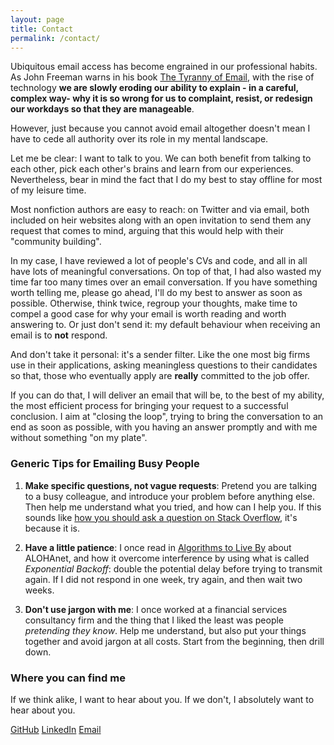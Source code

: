 ```yaml
---
layout: page
title: Contact
permalink: /contact/
---
```


Ubiquitous email access has become engrained in our professional habits. As John Freeman warns in his book [The Tyranny of Email](https://amazon.com), with the rise of technology **we are slowly eroding our ability to explain - in a careful, complex way- why it is so wrong for us to complaint, resist, or redesign our workdays so that they are manageable**.

However, just because you cannot avoid email altogether doesn't mean I have to cede all authority over its role in my mental landscape.

Let me be clear: I want to talk to you. We can both benefit from talking to each other, pick each other's brains and learn from our experiences. Nevertheless, bear in mind the fact that I do my best to stay offline for most of my leisure time.

Most nonfiction authors are easy to reach: on Twitter and via email, both included on heir websites along with an open invitation to send them any request that comes to mind, arguing that this would help with their "community building".

In my case, I have reviewed a lot of people's CVs and code, and all in all have lots of meaningful conversations. On top of that, I had also wasted my time far too many times over an email conversation. If you have something worth telling me, please go ahead, I'll do my best to answer as soon as possible. Otherwise, think twice, regroup your thoughts, make time to compel a good case for why your email is worth reading and worth answering to. Or just don't send it: my default behaviour when receiving an email is to __not__ respond.

And don't take it personal: it's a sender filter. Like the one most big firms use in their applications, asking meaningless questions to their candidates so that, those who eventually apply are **really** committed to the job offer.

If you can do that, I will deliver an email that will be, to the best of my ability, the most efficient process for bringing your request to a successful conclusion. I aim at "closing the loop", trying to bring the conversation to an end as soon as possible, with you having an answer promptly and with me without something "on my plate".

### Generic Tips for Emailing Busy People

1. __Make specific questions, not vague requests__: Pretend you are talking to a busy colleague, and introduce your problem before anything else. Then help me understand what you tried, and how can I help you. If this sounds like [how you should ask a question on Stack Overflow](https://stackoverflow.com/help/how-to-ask), it's because it is.

2. __Have a little patience__: I once read in [Algorithms to Live By](https://www.amazon.com/Algorithms-Live-Computer-Science-Decisions/dp/1627790365) about ALOHAnet, and how it overcome interference by using what is called _Exponential Backoff_: double the potential delay before trying to transmit again. If I did not respond in one week, try again, and then wait two weeks.

3. __Don't use jargon with me__: I once worked at a financial services consultancy firm and the thing that I liked the least was people _pretending they know_. Help me understand, but also put your things together and avoid jargon at all costs. Start from the beginning, then drill down.

### Where you can find me
If we think alike, I want to hear about you. If we don't, I absolutely want to hear about you.

[GitHub](https://github.com/ohduran)  [LinkedIn](https://www.linkedin.com/in/alvaroduranbarata/)  [Email](alvaro.duranb@gmail.com)
